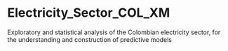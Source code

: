 # Electricity_Sector_COL_XM
Exploratory and statistical analysis of the Colombian electricity sector, for the understanding and construction of predictive models
